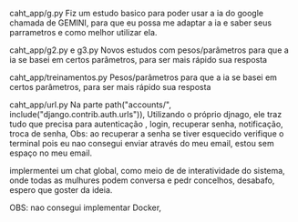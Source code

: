 caht_app/g.py
Fiz um estudo basico para poder usar a ia do google chamada de GEMINI, para que eu possa me adaptar a ia e saber seus parrametros e como melhor utilizar ela.

caht_app/g2.py e g3.py
Novos estudos com pesos/parâmetros para que a ia se basei em certos parâmetros, para ser mais rápido  sua resposta 

caht_app/treinamentos.py
Pesos/parâmetros para que a ia se basei em certos parâmetros, para ser mais rápido  sua resposta 

caht_app/url.py
Na parte     path("accounts/", include("django.contrib.auth.urls")),
Utilizando  o próprio djnago, ele traz tudo que precisa para autenticação , login, recuperar senha, notificação, troca de senha,
Obs: ao recuperar a senha se tiver esquecido verifique o terminal pois eu nao consegui enviar  através do meu email, estou sem espaço no meu email.

implermentei um chat global, como meio de de interatividade do sistema, onde todas as mulhures podem conversa e pedr concelhos, desabafo, espero que goster da ideia.



OBS: nao consegui implementar Docker,
